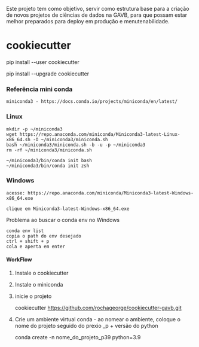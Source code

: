 
Este projeto tem como objetivo, servir como estrutura base para a criação de novos projetos de ciências de dados na GAVB, para que possam estar melhor preparados para deploy em produção e menutenabilidade.


# cookiecutter

pip install --user cookiecutter

pip install --upgrade cookiecutter




### Referência mini conda

    miniconda3 - https://docs.conda.io/projects/miniconda/en/latest/

### Linux 

    mkdir -p ~/miniconda3
    wget https://repo.anaconda.com/miniconda/Miniconda3-latest-Linux-x86_64.sh -O ~/miniconda3/miniconda.sh
    bash ~/miniconda3/miniconda.sh -b -u -p ~/miniconda3
    rm -rf ~/miniconda3/miniconda.sh

    ~/miniconda3/bin/conda init bash
    ~/miniconda3/bin/conda init zsh


### Windows

    acesse: https://repo.anaconda.com/miniconda/Miniconda3-latest-Windows-x86_64.exe
    
    clique em Miniconda3-latest-Windows-x86_64.exe
    


Problema ao buscar o conda env no Windows

    conda env list
    copia o path do env desejado
    ctrl + shift + p
    cola e aperta em enter




#### WorkFlow

1. Instale o cookiecutter
2. Instale o miniconda
3. inicie o projeto
    
    cookiecutter https://github.com/rochageorge/cookiecutter-gavb.git

4. Crie um ambiente virtual conda - ao nomear o ambiente, coloque o nome do projeto seguido do prexio _p + versão do python

    conda create -n nome_do_projeto_p39 python=3.9
